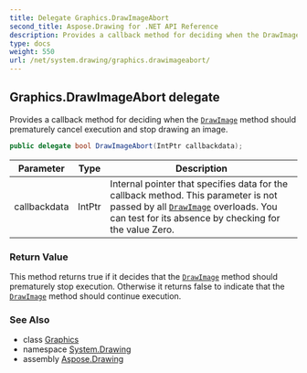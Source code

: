 ```yaml
---
title: Delegate Graphics.DrawImageAbort
second_title: Aspose.Drawing for .NET API Reference
description: Provides a callback method for deciding when the DrawImage method should prematurely cancel execution and stop drawing an image
type: docs
weight: 550
url: /net/system.drawing/graphics.drawimageabort/
---
```

## Graphics.DrawImageAbort delegate

Provides a callback method for deciding when the [`DrawImage`](../graphics/drawimage/) method should prematurely cancel execution and stop drawing an image.

```csharp
public delegate bool DrawImageAbort(IntPtr callbackdata);
```

| Parameter | Type | Description |
| --- | --- | --- |
| callbackdata | IntPtr | Internal pointer that specifies data for the callback method. This parameter is not passed by all [`DrawImage`](../graphics/drawimage/) overloads. You can test for its absence by checking for the value Zero. |

### Return Value

This method returns true if it decides that the [`DrawImage`](../graphics/drawimage/) method should prematurely stop execution. Otherwise it returns false to indicate that the [`DrawImage`](../graphics/drawimage/) method should continue execution.

### See Also

* class [Graphics](../graphics/)
* namespace [System.Drawing](../../system.drawing/)
* assembly [Aspose.Drawing](../../)


